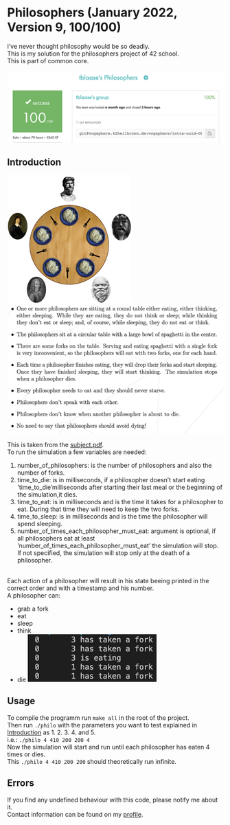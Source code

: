 # Philosophers (January 2022, Version 9, 100/100)
I’ve never thought philosophy would be so deadly.<br>
This is my solution for the philosophers project of 42 school.<br>
This is part of common core.<br>
<br>
<img src="readme_additions/result.png"/><br>

## Introduction
<!-- <p float="left"> -->
<img src="readme_additions/philosophers_example.png" height="300"/><img src="readme_additions/introduction.png" height="300"/>
<!-- <p> -->
This is taken from the [subject.pdf](https://github.com/tblaase/philosophers/blob/master/readme_additions/en.subject.pdf).<br>
To run the simulation a few variables are needed:

1. number_of_philosophers: is the number of philosophers and also the number of forks.<br>
2. time_to_die: is in milliseconds, if a philosopher doesn’t start eating ’time_to_die’milliseconds after starting their last meal or the beginning of the simulation,it dies.<br>
3. time_to_eat: is in milliseconds and is the time it takes for a philosopher to eat. During that time they will need to keep the two forks.<br>
4. time_to_sleep: is in milliseconds and is the time the philosopher will spend sleeping.<br>
5. number_of_times_each_philosopher_must_eat: argument is optional, if all philosophers eat at least ’number_of_times_each_philosopher_must_eat’ the simulation will stop. If not specified, the simulation will stop only at the death of a philosopher.<br>
<br>
Each action of a philosopher will result in his state beeing printed in the correct order and with a timestamp and his number.<br>
A philosopher can:

- grab a fork
- eat
- sleep
- think
- die
<img src="readme_additions/example_out.png" width="300"><br>

## Usage
To compile the programm run `make all` in the root of the project.<br>
Then run `./philo` with the parameters you want to test explained in [Introduction](https://github.com/tblaase/philosophers#Introduction) as 1. 2. 3. 4. and 5.<br>
i.e.: `./philo 4 410 200 200 4`<br>
Now the simulation will start and run until each philosopher has eaten 4 times or dies.<br>
This `./philo 4 410 200 200` should theoretically run infinite.

## Errors
If you find any undefined behaviour with this code, please notify me about it.<br>
Contact information can be found on my [profile](https://github.com/tblaase).